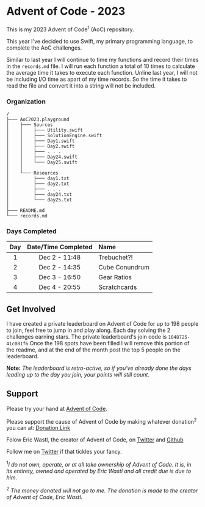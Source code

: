# Advent of Code - 2023

This is my 2023 Advent of Code<sup>1</sup> (AoC) repository.

This year I've decided to use Swift, my primary programming language, to complete the AoC challenges.

Similar to last year I will continue to time my functions and record their times in the `records.md` file. I will run each function a total of 10 times to calculate the average time it takes to execute each function. Unline last year, I will not be including I/O time as apart of my time records. So the time it takes to read the file and convert it into a string will not be included.

### Organization
```
/
├─── AoC2023.playground
│    ├─── Sources
│    │    ├─── Utility.swift
│    │    ├─── SolutionEngine.swift
│    │    ├─── Day1.swift
│    │    ├─── Day2.swift
│    │    ├─── . . .
│    │    ├─── Day24.swift
│    │    └─── Day25.swift
│    │
│    └─── Resources
│         ├─── day1.txt
│         ├─── day2.txt
│         ├─── . . .
│         ├─── day24.txt
│         └─── day25.txt
│
├─── README.md
└─── records.md
```

### Days Completed

| Day  | Date/Time Completed | Name                    |
| :-:  | :-----------------: | :---------------------- |
|  1   | Dec 2 - 11:48       | Trebuchet?!             |
|  2   | Dec 2 - 14:35       | Cube Conundrum          |
|  3   | Dec 3 - 16:50       | Gear Ratios             |
|  4   | Dec 4 - 20:55       | Scratchcards            |

## Get Involved

I have created a private leaderboard on Advent of Code for up to 198 people to join, feel free to jump in and play along. Each day solving the 2 challenges earning stars. The private leaderboard's join code is `1048725-41c081f6` Once the 198 spots have been filled I will remove this portion of the readme, and at the end of the month post the top 5 people on the leaderboard.

**Note:** _The leaderboard is retro-active, so if you've already done the days leading up to the day you join, your points will still count._

## Support

Please try your hand at [Advent of Code](https://adventofcode.com).

Please support the cause of Advent of Code by making whatever donation<sup>2</sup> you can at: [Donation Link](https://adventofcode.com/2020/support)

Folow Eric Wastl, the creator of Advent of Code, on [Twitter](https://twitter.com/ericwastl) and [Github](https://github.com/topaz)

Follow me on [Twitter](https://twitter.com/BAChapin) if that tickles your fancy.

<sup>1</sup>_I do not own, operate, or at all take ownership of Advent of Code. It is, in its entirety, owned and operated by Eric Wastl and all credit due is due to him._

<sup>2</sup> _The money donated will not go to me. The donation is made to the creator of Advent of Code, Eric Wastl._